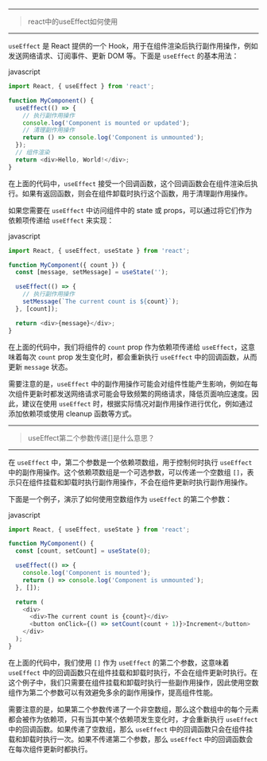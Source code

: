 
---

> react中的useEffect如何使用

---

`useEffect` 是 React 提供的一个 Hook，用于在组件渲染后执行副作用操作，例如发送网络请求、订阅事件、更新 DOM 等。下面是 `useEffect` 的基本用法：

javascript

```javascript
import React, { useEffect } from 'react';

function MyComponent() {
  useEffect(() => {
    // 执行副作用操作
    console.log('Component is mounted or updated');
    // 清理副作用操作
    return () => console.log('Component is unmounted');
  });
  // 组件渲染
  return <div>Hello, World!</div>;
}
```

在上面的代码中，`useEffect` 接受一个回调函数，这个回调函数会在组件渲染后执行。如果有返回函数，则会在组件卸载时执行这个函数，用于清理副作用操作。

如果您需要在 `useEffect` 中访问组件中的 state 或 props，可以通过将它们作为依赖项传递给 `useEffect` 来实现：

javascript

```javascript
import React, { useEffect, useState } from 'react';

function MyComponent({ count }) {
  const [message, setMessage] = useState('');

  useEffect(() => {
    // 执行副作用操作
    setMessage(`The current count is ${count}`);
  }, [count]);

  return <div>{message}</div>;
}
```

在上面的代码中，我们将组件的 `count` prop 作为依赖项传递给 `useEffect`，这意味着每次 `count` prop 发生变化时，都会重新执行 `useEffect` 中的回调函数，从而更新 `message` 状态。

需要注意的是，`useEffect` 中的副作用操作可能会对组件性能产生影响，例如在每次组件更新时都发送网络请求可能会导致频繁的网络请求，降低页面响应速度。因此，建议在使用 `useEffect` 时，根据实际情况对副作用操作进行优化，例如通过添加依赖项或使用 cleanup 函数等方式。

---

> useEffect第二个参数传递\[\]是什么意思？

---

在 `useEffect` 中，第二个参数是一个依赖项数组，用于控制何时执行 `useEffect` 中的副作用操作。这个依赖项数组是一个可选参数，可以传递一个空数组 `[]`，表示只在组件挂载和卸载时执行副作用操作，不会在组件更新时执行副作用操作。

下面是一个例子，演示了如何使用空数组作为 `useEffect` 的第二个参数：

javascript

```javascript
import React, { useEffect, useState } from 'react';

function MyComponent() {
  const [count, setCount] = useState(0);

  useEffect(() => {
    console.log('Component is mounted');
    return () => console.log('Component is unmounted');
  }, []);

  return (
    <div>
      <div>The current count is {count}</div>
      <button onClick={() => setCount(count + 1)}>Increment</button>
    </div>
  );
}
```

在上面的代码中，我们使用 `[]` 作为 `useEffect` 的第二个参数，这意味着 `useEffect` 中的回调函数只在组件挂载和卸载时执行，不会在组件更新时执行。在这个例子中，我们只需要在组件挂载和卸载时执行一些副作用操作，因此使用空数组作为第二个参数可以有效避免多余的副作用操作，提高组件性能。

需要注意的是，如果第二个参数传递了一个非空数组，那么这个数组中的每个元素都会被作为依赖项，只有当其中某个依赖项发生变化时，才会重新执行 `useEffect` 中的回调函数。如果传递了空数组，那么 `useEffect` 中的回调函数只会在组件挂载和卸载时执行一次。如果不传递第二个参数，那么 `useEffect` 中的回调函数会在每次组件更新时都执行。
